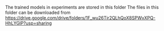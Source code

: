 The trained models in experiments are stored in this folder
The files in this folder can be downloaded from https://drive.google.com/drive/folders/1F_wu26Tir2QLhQoX8SPWvXPQ-HhLYGIP?usp=sharing